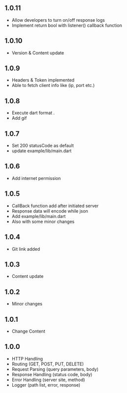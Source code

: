 ## 1.0.11
- Allow developers to turn on/off response logs
- Implement return bool with listener() callback function

## 1.0.10
- Version & Content update

## 1.0.9
- Headers & Token implemented
- Able to fetch client info like (ip, port etc.)

## 1.0.8
- Execute dart format .
- Add gif

## 1.0.7
- Set 200 statusCode as default
- update example/lib/main.dart

## 1.0.6
- Add internet permission

## 1.0.5
- CallBack function add after initiated server
- Response data will encode while json
- Add example/lib/main.dart
- Also with some minor changes

## 1.0.4
- Git link added

## 1.0.3
- Content update

## 1.0.2
- Minor changes

## 1.0.1
- Change Content

## 1.0.0
- HTTP Handling
- Routing (GET, POST, PUT, DELETE)
- Request Parsing (query parameters, body)
- Response Handling (status code, body)
- Error Handling (server site, method)
- Logger (path list, error, response)